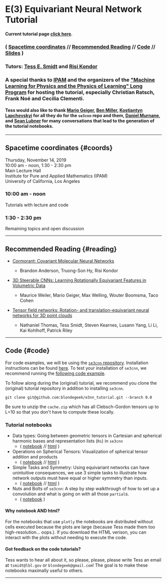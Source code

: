 # E(3) Equivariant Neural Network Tutorial
#### Current tutorial page [click here](/e3nn_tutorial/index).

### ( [Spacetime coordinates](#coords) // [Recommended Reading](#reading) // [Code](#code) // [Slides](https://docs.google.com/presentation/d/1PznWO7HULKSal_fkPttho735UUmNgXXclIT6EQPaeCU/edit?usp=sharing) )

### Tutors: [Tess E. Smidt](https://crd.lbl.gov/departments/computational-science/ccmc/staff/alvarez-fellows/tess-smidt/) and [Risi Kondor](http://people.cs.uchicago.edu/~risi/)

### A special thanks to [IPAM](http://www.ipam.ucla.edu/) and the organizers of the ["Machine Learning for Physics and the Physics of Learning" Long Program](https://www.ipam.ucla.edu/programs/long-programs/machine-learning-for-physics-and-the-physics-of-learning/?tab=overview) for hosting the tutorial, especially Christian Ratsch, Frank No&#233; and Cecilia Clementi. 

#### Tess would also like to thank [Mario Geiger](https://mariogeiger.ch/), [Ben Miller](http://mathben.com/), [Kostiantyn Lapchevskyi](https://www.linkedin.com/in/klsky/) for all they do for the `se3cnn` repo and them, [Daniel Murnane](https://www.linkedin.com/in/daniel-murnane-01277031/), and [Sean Lubner](https://eta.lbl.gov/people/Sean-Lubner) for many conversations that lead to the generation of the tutorial notebooks.

* * *

## Spacetime coordinates {#coords}
Thursday, November 14, 2019
<br>
10:00 am - noon, 1:30 - 2:30 pm
<br>
Main Lecture Hall
<br>
Institute for Pure and Applied Mathematics (IPAM)
<br>
University of California, Los Angeles

### 10:00 am - noon
Tutorials with lecture and code

### 1:30 - 2:30 pm
Remaining topics and open discussion

* * *

## Recommended Reading {#reading}
* [Cormorant: Covariant Molecular Neural Networks](https://arxiv.org/abs/1906.04015)
  * Brandon Anderson, Truong-Son Hy, Risi Kondor

* [3D Steerable CNNs: Learning Rotationally Equivariant Features in Volumetric Data](https://arxiv.org/abs/1807.02547)
  * Maurice Weiler, Mario Geiger, Max Welling, Wouter Boomsma, Taco Cohen

* [Tensor field networks: Rotation- and translation-equivariant neural networks for 3D point clouds](https://arxiv.org/abs/1802.08219)
  * Nathaniel Thomas, Tess Smidt, Steven Kearnes, Lusann Yang, Li Li, Kai Kohlhoff, Patrick Riley

* * *

## Code {#code}
For code examples, we will be using the [`se3cnn` repository](https://github.com/mariogeiger/se3cnn). Installation instructions can be found [here](https://github.com/mariogeiger/se3cnn/#installation). To test your installation of `se3cnn`, we recommend running the [following code example](https://github.com/mariogeiger/se3cnn/blob/point/examples/point/tetris.py).

To follow along during the (original) tutorial, we recommend you clone the (original) tutorial repository in addition to installing `se3cnn`.
```
git clone git@github.com:blondegeek/e3nn_tutorial.git --branch 0.0
```

Be sure to unzip the `cache.zip` which has all Clebsch-Gordon tensors up to L=10 so that you don't have to compute these locally.

### Tutorial notebooks
* Data types: Going between geometric tensors in Cartesian and spherical harmonic bases and representation lists (`Rs`) in `se3cnn`
  * ( [notebook](https://github.com/blondegeek/e3nn_tutorial/blob/0.0/data_types.ipynb) // [html](https://github.com/blondegeek/e3nn_tutorial/blob/0.0/data_types.html) )
* Operations on Spherical Tensors: Visualization of spherical tensor addition and products
  * ( [notebook](https://github.com/blondegeek/e3nn_tutorial/blob/0.0/operations_on_spherical_tensors.ipynb) // [html](https://github.com/blondegeek/e3nn_tutorial/blob/0.0/operations_on_spherical_tensors.html) )
* Simple Tasks and Symmetry: Using equivariant networks can have unintuitive consequences, we use 3 simple tasks to illustrate how network outputs must have equal or higher symmetry than inputs.
  * ( [notebook](https://github.com/blondegeek/e3nn_tutorial/blob/0.0/simple_tasks_and_symmetry.ipynb) // [html](https://github.com/blondegeek/e3nn_tutorial/blob/0.0/simple_tasks_and_symmetry.ipynb) )
* Nuts and Bolts of `se3cnn`: A step by step walkthrough of how to set up a convolution and what is going on with all those `partial`s.
  * ( [notebook](https://github.com/blondegeek/e3nn_tutorial/blob/0.0/nuts_and_bolts_of_se3cnn.ipynb) )

#### Why notebook AND html?
For the notebooks that use `plotly` the notebooks are distributed without cells executed because the plots are large (because Tess made them too high-resolution... oops.). If you download the HTML verison, you can interact with the plots without needing to execute the code.

#### Got feedback on the code tutorials?
Tess wants to hear all about it, so please, please, please write Tess an email at `tsmidt@lbl.gov` or `blondegeek@gmail.com`! The goal is to make these notebooks maximally useful to others. 
* * *

